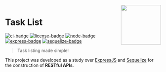 <!-- Task List -->

<!-- Logo -->
<img src=".github/logo.png" align="right" width="129"/>

<!-- Title -->

# Task List

[![ci-badge]][ci-url] [![license-badge]][license-url] [![node-badge]][node-url] [![express-badge]][express-url] [![sequelize-badge]][sequelize-url]

<!-- Short Description -->

> Task listing made simple!

<!-- Description -->

This project was developed as a study over [ExpressJS][express-url] and [Sequelize][sequelize-url] for the construction of **RESTful APIs**.

<!-- Links -->

[ci-url]: https://github.com/Ellendsaantos/task-list/actions
[license-url]: https://opensource.org/licenses/BSD-3-Clause
[node-url]: https://nodejs.org/
[express-url]: https://expressjs.com/
[sequelize-url]: https://sequelize.org/

<!-- Badges -->

[license-badge]: https://img.shields.io/badge/License-BSD_3_Clause-green.svg?style=flat-square
[ci-badge]: https://img.shields.io/github/actions/workflow/status/Ellendsaantos/task-list/ci.yml?branch=main?label=CI&style=flat-square
[node-badge]: https://img.shields.io/badge/Node-19-darkgreen.svg?style=flat-square
[express-badge]: https://img.shields.io/badge/Express-4-blueviolet.svg?style=flat-square
[sequelize-badge]: https://img.shields.io/badge/Sequelize-6-blue.svg?style=flat-square
